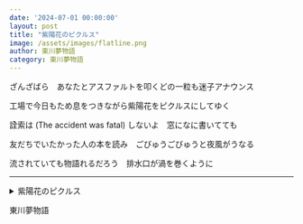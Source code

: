 ```yaml
---
date: '2024-07-01 00:00:00'
layout: post
title: "紫陽花のピクルス"
image: /assets/images/flatline.png
author: 東川夢物語
category: 東川夢物語
---
```


<div class="tanka-area"><div class="tanka">
<p>ざんざばら　あなたとアスファルトを叩くどの一粒も迷子アナウンス</p>

<p>工場で今日もため息をつきながら紫陽花をピクルスにしてゆく</p>

<p>詮索は (The accident was fatal) しないよ　窓になに書いてても</p>

<p>友だちでいたかった人の本を読み　ごびゅうごびゅうと夜風がうなる</p>

<p>流されていても物語れるだろう　排水口が渦を巻くように</p>

</div></div>

---

<details><summary>紫陽花のピクルス</summary>
ざんざばら　あなたとアスファルトを叩くどの一粒も迷子アナウンス<br/>
工場で今日もため息をつきながら紫陽花をピクルスにしてゆく<br/>
詮索は (The accident was fatal) しないよ　窓になに書いてても<br/>
友だちでいたかった人の本を読み　ごびゅうごびゅうと夜風がうなる<br/>
流されていても物語れるだろう　排水口が渦を巻くように<br/>
<br/>

</details>

東川夢物語
